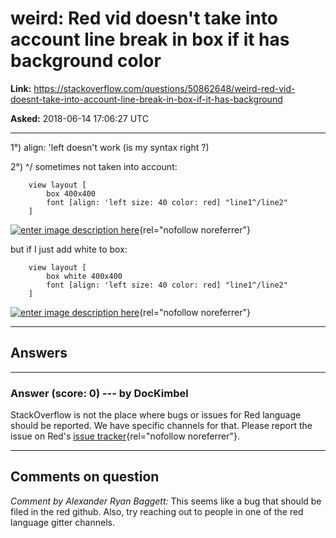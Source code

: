 # weird: Red vid doesn&#39;t take into account line break in box if it has background color

**Link:**
<https://stackoverflow.com/questions/50862648/weird-red-vid-doesnt-take-into-account-line-break-in-box-if-it-has-background>

**Asked:** 2018-06-14 17:06:27 UTC

------------------------------------------------------------------------

1°) align: \'left doesn\'t work (is my syntax right ?)

2°) \^/ sometimes not taken into account:

        view layout [
            box 400x400
            font [align: 'left size: 40 color: red] "line1^/line2"
        ]

[![enter image description
here](https://i.sstatic.net/HsuFv.png)](https://i.sstatic.net/HsuFv.png){rel="nofollow noreferrer"}

but if I just add white to box:

        view layout [
            box white 400x400
            font [align: 'left size: 40 color: red] "line1^/line2"
        ]

[![enter image description
here](https://i.sstatic.net/vFXSt.png)](https://i.sstatic.net/vFXSt.png){rel="nofollow noreferrer"}

------------------------------------------------------------------------

## Answers

------------------------------------------------------------------------

### Answer (score: 0) --- by DocKimbel

StackOverflow is not the place where bugs or issues for Red language
should be reported. We have specific channels for that. Please report
the issue on Red\'s [issue
tracker](https://github.com/red/red/issues){rel="nofollow noreferrer"}.

------------------------------------------------------------------------

## Comments on question

*Comment by Alexander Ryan Baggett:* This seems like a bug that should
be filed in the red github. Also, try reaching out to people in one of
the red language gitter channels.

